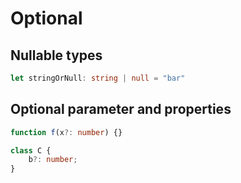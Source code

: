 # Optional

## Nullable types

```ts
let stringOrNull: string | null = "bar"
```

## Optional parameter and properties

```ts
function f(x?: number) {}

class C {
    b?: number;
}
```

